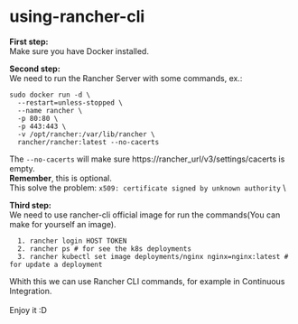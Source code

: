 # using-rancher-cli

**First step:** \
Make sure you have Docker installed.

**Second step:** \
We need to run the Rancher Server with some commands, ex.:
  
```
sudo docker run -d \
  --restart=unless-stopped \
  --name rancher \
  -p 80:80 \
  -p 443:443 \
  -v /opt/rancher:/var/lib/rancher \
  rancher/rancher:latest --no-cacerts
```
The `--no-cacerts` will make sure https://rancher_url/v3/settings/cacerts is empty. \
**Remember**, this is optional. \
This solve the problem: `x509: certificate signed by unknown authority` \

**Third step:** \
  We need to use rancher-cli official image for run the commands(You can make for yourself an image).
```  
  1. rancher login HOST TOKEN
  2. rancher ps # for see the k8s deployments
  3. rancher kubectl set image deployments/nginx nginx=nginx:latest # for update a deployment
```  
 

Whith this we can use Rancher CLI commands, for example in Continuous Integration. \
\
Enjoy it :D
